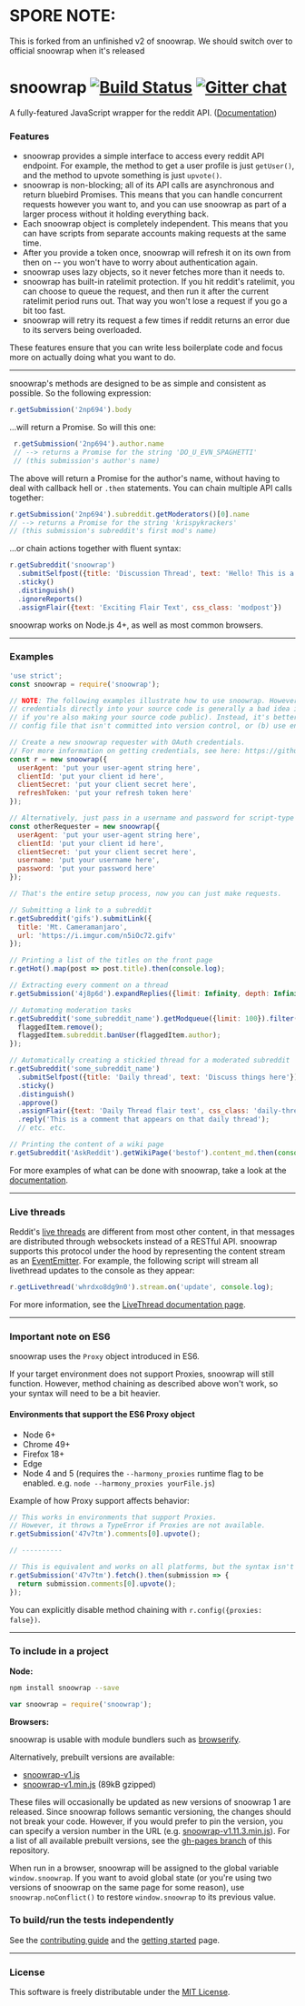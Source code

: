 # SPORE NOTE:
This is forked from an unfinished v2 of snoowrap. We should switch over to official snoowrap when it's released

# snoowrap [![Build Status](https://travis-ci.org/not-an-aardvark/snoowrap.svg?branch=master)](https://travis-ci.org/not-an-aardvark/snoowrap) [![Gitter chat](https://badges.gitter.im/not-an-aardvark/snoowrap.svg)](https://gitter.im/not-an-aardvark/snoowrap 'Join the chat at https://gitter.im/not-an-aardvark/snoowrap')

A fully-featured JavaScript wrapper for the reddit API. ([Documentation](https://not-an-aardvark.github.io/snoowrap))

### Features

* snoowrap provides a simple interface to access every reddit API endpoint. For example, the method to get a user profile is just `getUser()`, and the method to upvote something is just `upvote()`.
* snoowrap is non-blocking; all of its API calls are asynchronous and return bluebird Promises. This means that you can handle concurrent requests however you want to, and you can use snoowrap as part of a larger process without it holding everything back.
* Each snoowrap object is completely independent. This means that you can have scripts from separate accounts making requests at the same time.
* After you provide a token once, snoowrap will refresh it on its own from then on -- you won't have to worry about authentication again.
* snoowrap uses lazy objects, so it never fetches more than it needs to.
* snoowrap has built-in ratelimit protection. If you hit reddit's ratelimit, you can choose to queue the request, and then run it after the current ratelimit period runs out. That way you won't lose a request if you go a bit too fast.
* snoowrap will retry its request a few times if reddit returns an error due to its servers being overloaded.

These features ensure that you can write less boilerplate code and focus more on actually doing what you want to do.

---

snoowrap's methods are designed to be as simple and consistent as possible. So the following expression:

```js
r.getSubmission('2np694').body
```
...will return a Promise. So will this one:
```js
 r.getSubmission('2np694').author.name
 // --> returns a Promise for the string 'DO_U_EVN_SPAGHETTI'
 // (this submission's author's name)
 ```
The above will return a Promise for the author's name, without having to deal with callback hell or `.then` statements. You can chain multiple API calls together:

```js
r.getSubmission('2np694').subreddit.getModerators()[0].name
// --> returns a Promise for the string 'krispykrackers'
// (this submission's subreddit's first mod's name)
```
...or chain actions together with fluent syntax:

```js
r.getSubreddit('snoowrap')
  .submitSelfpost({title: 'Discussion Thread', text: 'Hello! This is a thread'})
  .sticky()
  .distinguish()
  .ignoreReports()
  .assignFlair({text: 'Exciting Flair Text', css_class: 'modpost'})
```

snoowrap works on Node.js 4+, as well as most common browsers.

---

### Examples

```js
'use strict';
const snoowrap = require('snoowrap');

// NOTE: The following examples illustrate how to use snoowrap. However, hardcoding
// credentials directly into your source code is generally a bad idea in practice (especially
// if you're also making your source code public). Instead, it's better to either (a) use a separate
// config file that isn't committed into version control, or (b) use environment variables.

// Create a new snoowrap requester with OAuth credentials.
// For more information on getting credentials, see here: https://github.com/not-an-aardvark/reddit-oauth-helper
const r = new snoowrap({
  userAgent: 'put your user-agent string here',
  clientId: 'put your client id here',
  clientSecret: 'put your client secret here',
  refreshToken: 'put your refresh token here'
});

// Alternatively, just pass in a username and password for script-type apps.
const otherRequester = new snoowrap({
  userAgent: 'put your user-agent string here',
  clientId: 'put your client id here',
  clientSecret: 'put your client secret here',
  username: 'put your username here',
  password: 'put your password here'
});

// That's the entire setup process, now you can just make requests.

// Submitting a link to a subreddit
r.getSubreddit('gifs').submitLink({
  title: 'Mt. Cameramanjaro',
  url: 'https://i.imgur.com/n5iOc72.gifv'
});

// Printing a list of the titles on the front page
r.getHot().map(post => post.title).then(console.log);

// Extracting every comment on a thread
r.getSubmission('4j8p6d').expandReplies({limit: Infinity, depth: Infinity}).then(console.log)

// Automating moderation tasks
r.getSubreddit('some_subreddit_name').getModqueue({limit: 100}).filter(someRemovalCondition).forEach(flaggedItem => {
  flaggedItem.remove();
  flaggedItem.subreddit.banUser(flaggedItem.author);
});

// Automatically creating a stickied thread for a moderated subreddit
r.getSubreddit('some_subreddit_name')
  .submitSelfpost({title: 'Daily thread', text: 'Discuss things here'})
  .sticky()
  .distinguish()
  .approve()
  .assignFlair({text: 'Daily Thread flair text', css_class: 'daily-thread'})
  .reply('This is a comment that appears on that daily thread');
  // etc. etc.

// Printing the content of a wiki page
r.getSubreddit('AskReddit').getWikiPage('bestof').content_md.then(console.log);

```

For more examples of what can be done with snoowrap, take a look at the [documentation](https://not-an-aardvark.github.io/snoowrap).

---

### Live threads

Reddit's [live threads](https://www.reddit.com/r/live/wiki/index) are different from most other content, in that messages are distributed through websockets instead of a RESTful API. snoowrap supports this protocol under the hood by representing the content stream as an [EventEmitter](https://nodejs.org/api/events.html#events_class_eventemitter). For example, the following script will stream all livethread updates to the console as they appear:

```js
r.getLivethread('whrdxo8dg9n0').stream.on('update', console.log);
```

For more information, see the [LiveThread documentation page](https://not-an-aardvark.github.io/snoowrap/LiveThread.html).

---

### Important note on ES6

snoowrap uses the `Proxy` object introduced in ES6.

If your target environment does not support Proxies, snoowrap will still function. However, method chaining as described above won't work, so your syntax will need to be a bit heavier.

#### Environments that support the ES6 Proxy object

* Node 6+
* Chrome 49+
* Firefox 18+
* Edge
* Node 4 and 5 (requires the `--harmony_proxies` runtime flag to be enabled. e.g. `node --harmony_proxies yourFile.js`)

Example of how Proxy support affects behavior:

```js
// This works in environments that support Proxies.
// However, it throws a TypeError if Proxies are not available.
r.getSubmission('47v7tm').comments[0].upvote();

// ----------

// This is equivalent and works on all platforms, but the syntax isn't as nice.
r.getSubmission('47v7tm').fetch().then(submission => {
  return submission.comments[0].upvote();
});

```

You can explicitly disable method chaining with `r.config({proxies: false})`.

---

### To include in a project

**Node:**

```bash
npm install snoowrap --save
```
```js
var snoowrap = require('snoowrap');
```

**Browsers:**

snoowrap is usable with module bundlers such as [browserify](http://browserify.org/).

Alternatively, prebuilt versions are available:

* [snoowrap-v1.js](https://not-an-aardvark.github.io/snoowrap/snoowrap-v1.js)
* [snoowrap-v1.min.js](https://not-an-aardvark.github.io/snoowrap/snoowrap-v1.min.js) (89kB gzipped)

These files will occasionally be updated as new versions of snoowrap 1 are released. Since snoowrap follows semantic versioning, the changes should not break your code. However, if you would prefer to pin the version, you can specify a version number in the URL (e.g. [snoowrap-v1.11.3.min.js](https://not-an-aardvark.github.io/snoowrap/snoowrap-v1.11.3.min.js)). For a list of all available prebuilt versions, see the [gh-pages branch](https://github.com/not-an-aardvark/snoowrap/tree/gh-pages) of this repository.

When run in a browser, snoowrap will be assigned to the global variable `window.snoowrap`. If you want to avoid global state (or you're using two versions of snoowrap on the same page for some reason), use `snoowrap.noConflict()` to restore `window.snoowrap` to its previous value.

### To build/run the tests independently
See the [contributing guide](https://github.com/not-an-aardvark/snoowrap/blob/master/CONTRIBUTING.md) and the [getting started](https://github.com/not-an-aardvark/snoowrap/blob/master/src/README.md) page.

---

### License

This software is freely distributable under the [MIT License](https://github.com/not-an-aardvark/snoowrap/blob/master/LICENSE.md).
